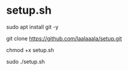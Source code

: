 # setup.sh
sudo apt install git -y

git clone https://github.com/laalaaala/setup.git

chmod +x setup.sh

sudo ./setup.sh
